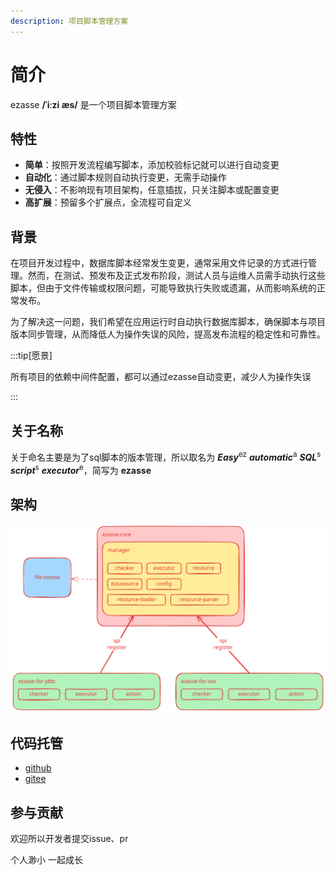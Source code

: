 ```yaml
---
description: 项目脚本管理方案
---
```


# 简介

ezasse **/ˈiːzi æs/**  是一个项目脚本管理方案

## 特性

* **简单**：按照开发流程编写脚本，添加校验标记就可以进行自动变更
* **自动化**：通过脚本规则自动执行变更，无需手动操作
* **无侵入**：不影响现有项目架构，任意插拔，只关注脚本或配置变更
* **高扩展**：预留多个扩展点，全流程可自定义

## 背景

在项目开发过程中，数据库脚本经常发生变更，通常采用文件记录的方式进行管理。然而，在测试、预发布及正式发布阶段，测试人员与运维人员需手动执行这些脚本，但由于文件传输或权限问题，可能导致执行失败或遗漏，从而影响系统的正常发布。

为了解决这一问题，我们希望在应用运行时自动执行数据库脚本，确保脚本与项目版本同步管理，从而降低人为操作失误的风险，提高发布流程的稳定性和可靠性。

:::tip[愿景]

所有项目的依赖中间件配置，都可以通过ezasse自动变更，减少人为操作失误

:::

## 关于名称

关于命名主要是为了sql脚本的版本管理，所以取名为 ***Easy***<sup>ez</sup> ***automatic***<sup>a</sup> ***SQL***<sup>s</sup>
***script***<sup>s</sup> ***executor***<sup>e</sup>，简写为 **ezasse**

## 架构

![ezasse-diagram.svg](../static/img/ezasse-diagram.svg)

## 代码托管

* [github](https://github.com/PerccyKing/ezasse)
* [gitee](https://gitee.com/perccyking/ezasse)

## 参与贡献

欢迎所以开发者提交issue、pr

个人渺小 一起成长